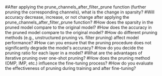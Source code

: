#After applying the prune_channels_after_filter_prune function (further pruning the corresponding channels), what is the change in sparsity?
#Will accuracy decrease, increase, or not change after applying the prune_channels_after_filter_prune function?
#How does the sparsity in the pruned model compare to the original model?
#How does the accuracy in the pruned model compare to the original model?
#How do different pruning methods (e.g., unstructured pruning vs. filter pruning) affect model performance?
#How can you ensure that the pruning procedure does not significantly degrade the model's accuracy?
#How do you decide the pruning ratio for each layer in a model?
#What are the advantages of iterative pruning over one-shot pruning?
#How does the pruning method (OMP, IMP, etc.) influence the fine-tuning process?
#How do you evaluate the effectiveness of pruning during training and after fine-tuning?
